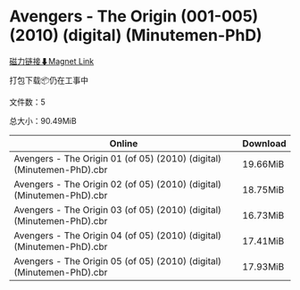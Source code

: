 # Avengers - The Origin (001-005) (2010) (digital) (Minutemen-PhD)

[磁力链接⬇Magnet Link](magnet:?xt=urn:btih:8e58776f42ed0aea6b39b8cca40e072c3ce84073&dn=Avengers%20-%20The%20Origin%20%28001-005%29%20%282010%29%20%28digital%29%20%28Minutemen-PhD%29)

打包下载📦仍在工事中

文件数：5

总大小：90.49MiB

Online | Download
--- | ---
Avengers - The Origin 01 (of 05) (2010) (digital) (Minutemen-PhD).cbr | 19.66MiB
Avengers - The Origin 02 (of 05) (2010) (digital) (Minutemen-PhD).cbr | 18.75MiB
Avengers - The Origin 03 (of 05) (2010) (digital) (Minutemen-PhD).cbr | 16.73MiB
Avengers - The Origin 04 (of 05) (2010) (digital) (Minutemen-PhD).cbr | 17.41MiB
Avengers - The Origin 05 (of 05) (2010) (digital) (Minutemen-PhD).cbr | 17.93MiB